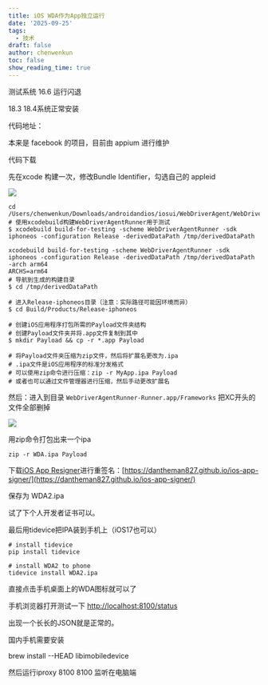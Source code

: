 ```yaml
---
title: iOS WDA作为App独立运行
date: '2025-09-25'
tags:
  - 技术
draft: false
author: chenwenkun
toc: false
show_reading_time: true
---
```

测试系统 16.6 运行闪退

18.3 18.4系统正常安装

代码地址：

本来是 facebook 的项目，目前由 appium 进行维护

代码下载

先在xcode 构建一次，修改Bundle Identifier，勾选自己的 appleid

![](https://prod-files-secure.s3.us-west-2.amazonaws.com/c205fb54-92b2-4987-8be3-972b67d27acc/cb756a73-27bc-4b0d-951a-858df3344b59/image.png?X-Amz-Algorithm=AWS4-HMAC-SHA256&X-Amz-Content-Sha256=UNSIGNED-PAYLOAD&X-Amz-Credential=ASIAZI2LB4667B4OCCSS%2F20251019%2Fus-west-2%2Fs3%2Faws4_request&X-Amz-Date=20251019T181408Z&X-Amz-Expires=3600&X-Amz-Security-Token=IQoJb3JpZ2luX2VjEDIaCXVzLXdlc3QtMiJIMEYCIQDgb2EoarJrmCQsYR9d4xSyZRtxLrPpjycdOPvzNIyokgIhAMfn%2Fg7QWTXePjcIxH%2BMlon%2FDtQFf8848ZX4gTpPK7D4KogECNv%2F%2F%2F%2F%2F%2F%2F%2F%2F%2FwEQABoMNjM3NDIzMTgzODA1IgykMuWQarBANg3t%2FXQq3ANOzgAkF%2By4VvGuqPq0ovP14dvGrlYwNmFJhIqcWpc1zyy4TU%2BXfj6mqMNBLVva9a8HvQprBssUuhBnLd%2B9HohM0oRx6pM%2Bf6qVKUNqOSMkaNxSF2tOznvcyaRTqwfzuJ0%2BNqLfCAx0iRkFUVCQu7hRsspaFWuYfL3fcMRjh7iR5JE8lnEQ0w85bAMSVEluh4CW9KN7o20FJVjtac9jg3XiFhfYY9kG0vAnZXz2lGKxw95FazsSUvNO9F47lKFyCTRNxFPgOi5Xk75%2BA8nzE4a%2BKrPsBfFjUqk2Jvq5ObpxRsmsqdxD2fphcLEKtFyQTUaE2whFeIjROwe0s5UGkNaHqUX%2BT86qBXbly0eYFHiheU4VWMLsQ1F09lkM%2Fia%2FrMJF6x2cZqbGtDbi8ruwE7v4pe3YJnV%2BdEVTHBPotWMN6iVXCkBxRbL1gXwCWrV9Hx%2BG%2F93fVqhrZ29EYYt6TC8Rf%2Bsqrxu7D53v4knwQXGI7KuZFkki9dPCMbdmfz7x6BeM86OsAC1KubDssl%2BFC4p1yw%2BHkBRhlgCjRORl1wGjh%2BiPCpTdN9FcELhffgV1MWV%2FYPACLGyfgSpSuhQkH7a5L3qwCJYkV2NoBE2rRh8T5mCbYQfCpLIw7W%2FbtjD5zNTHBjqkAWbyaGE3vjkgCpFtardJ%2BaRn8HpudKxzmU64FtUM6Suho%2B2HcnPGRdHZ4veOF0xrDnDC5xLeyMrPecFEhQpIx8QAnTvos5JQBplTtdjO%2BGi3lHEmIAcN9dlj1%2FEg0mZUevd%2F3Iyz2faVVWRzv%2BpNnEG7t2kOAti0ZR606PZj9IJXSrv%2FXhpnlxpQVo2bz%2F5LqDCAGFPveRH%2BWv8NDHinh8jDqoTY&X-Amz-Signature=d2550702235c131d958c98455044d727b5710dd388550a0775686cad2b197630&X-Amz-SignedHeaders=host&x-amz-checksum-mode=ENABLED&x-id=GetObject)

```shell
cd /Users/chenwenkun/Downloads/androidandios/iosui/WebDriverAgent/WebDriverAgent
# 使用xcodebuild构建WebDriverAgentRunner用于测试
$ xcodebuild build-for-testing -scheme WebDriverAgentRunner -sdk iphoneos -configuration Release -derivedDataPath /tmp/derivedDataPath

xcodebuild build-for-testing -scheme WebDriverAgentRunner -sdk iphoneos -configuration Release -derivedDataPath /tmp/derivedDataPath -arch arm64
ARCHS=arm64
# 导航到生成的构建目录
$ cd /tmp/derivedDataPath

# 进入Release-iphoneos目录（注意：实际路径可能因环境而异）
$ cd Build/Products/Release-iphoneos

# 创建iOS应用程序打包所需的Payload文件夹结构
# 创建Payload文件夹并将.app文件复制到其中
$ mkdir Payload && cp -r *.app Payload

# 将Payload文件夹压缩为zip文件，然后将扩展名更改为.ipa
# .ipa文件是iOS应用程序的标准分发格式
# 可以使用zip命令进行压缩：zip -r MyApp.ipa Payload
# 或者也可以通过文件管理器进行压缩，然后手动更改扩展名
```

然后：进入到目录 `WebDriverAgentRunner-Runner.app/Frameworks` 把XC开头的文件全部删掉

![](https://prod-files-secure.s3.us-west-2.amazonaws.com/c205fb54-92b2-4987-8be3-972b67d27acc/358b8d2b-1bfe-4fb9-beb5-83e1de5f201e/image.png?X-Amz-Algorithm=AWS4-HMAC-SHA256&X-Amz-Content-Sha256=UNSIGNED-PAYLOAD&X-Amz-Credential=ASIAZI2LB4667B4OCCSS%2F20251019%2Fus-west-2%2Fs3%2Faws4_request&X-Amz-Date=20251019T181408Z&X-Amz-Expires=3600&X-Amz-Security-Token=IQoJb3JpZ2luX2VjEDIaCXVzLXdlc3QtMiJIMEYCIQDgb2EoarJrmCQsYR9d4xSyZRtxLrPpjycdOPvzNIyokgIhAMfn%2Fg7QWTXePjcIxH%2BMlon%2FDtQFf8848ZX4gTpPK7D4KogECNv%2F%2F%2F%2F%2F%2F%2F%2F%2F%2FwEQABoMNjM3NDIzMTgzODA1IgykMuWQarBANg3t%2FXQq3ANOzgAkF%2By4VvGuqPq0ovP14dvGrlYwNmFJhIqcWpc1zyy4TU%2BXfj6mqMNBLVva9a8HvQprBssUuhBnLd%2B9HohM0oRx6pM%2Bf6qVKUNqOSMkaNxSF2tOznvcyaRTqwfzuJ0%2BNqLfCAx0iRkFUVCQu7hRsspaFWuYfL3fcMRjh7iR5JE8lnEQ0w85bAMSVEluh4CW9KN7o20FJVjtac9jg3XiFhfYY9kG0vAnZXz2lGKxw95FazsSUvNO9F47lKFyCTRNxFPgOi5Xk75%2BA8nzE4a%2BKrPsBfFjUqk2Jvq5ObpxRsmsqdxD2fphcLEKtFyQTUaE2whFeIjROwe0s5UGkNaHqUX%2BT86qBXbly0eYFHiheU4VWMLsQ1F09lkM%2Fia%2FrMJF6x2cZqbGtDbi8ruwE7v4pe3YJnV%2BdEVTHBPotWMN6iVXCkBxRbL1gXwCWrV9Hx%2BG%2F93fVqhrZ29EYYt6TC8Rf%2Bsqrxu7D53v4knwQXGI7KuZFkki9dPCMbdmfz7x6BeM86OsAC1KubDssl%2BFC4p1yw%2BHkBRhlgCjRORl1wGjh%2BiPCpTdN9FcELhffgV1MWV%2FYPACLGyfgSpSuhQkH7a5L3qwCJYkV2NoBE2rRh8T5mCbYQfCpLIw7W%2FbtjD5zNTHBjqkAWbyaGE3vjkgCpFtardJ%2BaRn8HpudKxzmU64FtUM6Suho%2B2HcnPGRdHZ4veOF0xrDnDC5xLeyMrPecFEhQpIx8QAnTvos5JQBplTtdjO%2BGi3lHEmIAcN9dlj1%2FEg0mZUevd%2F3Iyz2faVVWRzv%2BpNnEG7t2kOAti0ZR606PZj9IJXSrv%2FXhpnlxpQVo2bz%2F5LqDCAGFPveRH%2BWv8NDHinh8jDqoTY&X-Amz-Signature=73b81e25b017620e2e1f33162d8111d7c58e57d3176ea0fd35f51d8b061c3446&X-Amz-SignedHeaders=host&x-amz-checksum-mode=ENABLED&x-id=GetObject)

用zip命令打包出来一个ipa

```shell
zip -r WDA.ipa Payload
```

下载[iOS App Resigner](https://zhida.zhihu.com/search?content_id=237756070&content_type=Article&match_order=1&q=iOS%20App%20Resigner&zd_token=eyJhbGciOiJIUzI1NiIsInR5cCI6IkpXVCJ9.eyJpc3MiOiJ6aGlkYV9zZXJ2ZXIiLCJleHAiOjE3NDQzNTQ0ODAsInEiOiJpT1MgQXBwIFJlc2lnbmVyIiwiemhpZGFfc291cmNlIjoiZW50aXR5IiwiY29udGVudF9pZCI6MjM3NzU2MDcwLCJjb250ZW50X3R5cGUiOiJBcnRpY2xlIiwibWF0Y2hfb3JkZXIiOjEsInpkX3Rva2VuIjpudWxsfQ.XGwOKX0ujlvhojSuRT3SlA0sDFnQK-FxDJr60CX6YqU&zhida_source=entity)进行重签名：[https://dantheman827.github.io/ios-app-signer/](https://dantheman827.github.io/ios-app-signer/)

保存为 WDA2.ipa

试了下个人开发者证书可以。

最后用tidevice把IPA装到手机上（iOS17也可以）

```shell
# install tidevice
pip install tidevice

# install WDA2 to phone
tidevice install WDA2.ipa
```

直接点击手机桌面上的WDA图标就可以了

手机浏览器打开测试一下 [http://localhost:8100/status](http://localhost:8100/status)

出现一个长长的JSON就是正常的。

国内手机需要安装

brew install --HEAD libimobiledevice

然后运行iproxy 8100 8100 监听在电脑端
